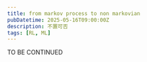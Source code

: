 ```yaml
---
title: from markov process to non markovian
pubDatetime: 2025-05-16T09:00:00Z
description: 不置可否
tags: [RL, ML]
---
```


TO BE CONTINUED